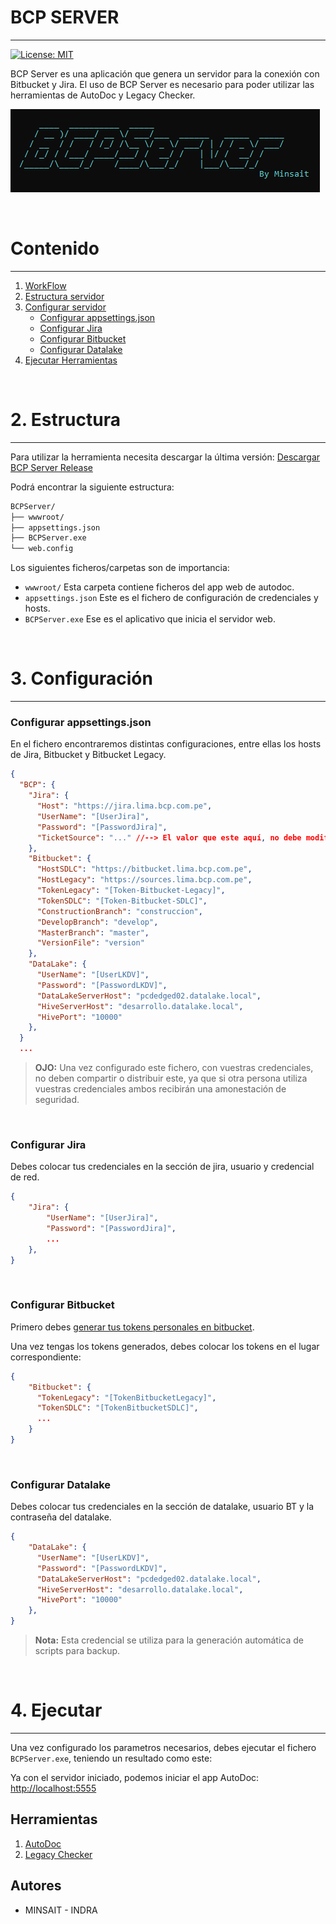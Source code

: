 
# BCP SERVER
---

[![License: MIT](https://img.shields.io/badge/License-MIT-yellow.svg)](https://opensource.org/licenses/MIT)

BCP Server es una aplicación que genera un servidor para la conexión con Bitbucket y Jira. El uso de BCP Server es necesario para poder utilizar las herramientas de AutoDoc y Legacy Checker.

![logo-bcp-server](./docs/img/logo-bcp-server.png)

<br>

# Contenido
---

1. [WorkFlow](#workflow)
1. [Estructura servidor](#estructura)
1. [Configurar servidor](#configurar)
    - [Configurar appsettings.json](#configurar-appsettings)
    - [Configurar Jira](#configurar-jira)
    - [Configurar Bitbucket](#configurar-bitbucket)
    - [Configurar Datalake](#configurar-datalake)
1. [Ejecutar Herramientas](#ejecutar) 

<br>

# 2. Estructura <a name="estructura"></a>
---

  Para utilizar la herramienta necesita descargar la última versión: 
  [Descargar BCP Server Release](https://bitbucket.lima.bcp.com.pe/rest/api/latest/projects/LKDVBCP/repos/bcpserver-autodoc-release/archive?at=refs%2Ftags%2Flatest&format=zip)

  Podrá encontrar la siguiente estructura:

  ```bash
  BCPServer/
  ├── wwwroot/
  ├── appsettings.json
  ├── BCPServer.exe
  └── web.config
  ```

  Los siguientes ficheros/carpetas son de importancia:

  - `wwwroot/` Esta carpeta contiene ficheros del app web de autodoc.
  - `appsettings.json` Este es el fichero de configuración de credenciales y hosts.
  - `BCPServer.exe` Ese es el aplicativo que inicia el servidor web.

<br>

# 3. Configuración <a name="configurar"></a>
---

  ### Configurar appsettings.json <a name="configurar-appsettings"></a>

  En el fichero encontraremos distintas configuraciones, entre ellas los hosts de Jira, Bitbucket y Bitbucket Legacy.

  ```json
  {
    "BCP": {
      "Jira": {
        "Host": "https://jira.lima.bcp.com.pe",
        "UserName": "[UserJira]",
        "Password": "[PasswordJira]",
        "TicketSource": "..." //--> El valor que este aquí, no debe modificarse
      },
      "Bitbucket": {
        "HostSDLC": "https://bitbucket.lima.bcp.com.pe",
        "HostLegacy": "https://sources.lima.bcp.com.pe",
        "TokenLegacy": "[Token-Bitbucket-Legacy]",
        "TokenSDLC": "[Token-Bitbucket-SDLC]",
        "ConstructionBranch": "construccion",
        "DevelopBranch": "develop",
        "MasterBranch": "master",
        "VersionFile": "version"
      },
      "DataLake": {
        "UserName": "[UserLKDV]",
        "Password": "[PasswordLKDV]",
        "DataLakeServerHost": "pcdedged02.datalake.local",
        "HiveServerHost": "desarrollo.datalake.local",
        "HivePort": "10000"
      },
    }
    ...
  ```

  > **OJO:** Una vez configurado este fichero, con vuestras credenciales, no deben compartir o distribuir este, ya que si otra persona utiliza vuestras credenciales ambos recibirán una amonestación de seguridad.
  <br>

  ### Configurar Jira <a name="configurar-jira"></a>

  Debes colocar tus credenciales en la sección de jira, usuario y credencial de red.

  ```json
  {
      "Jira": {
          "UserName": "[UserJira]",
          "Password": "[PasswordJira]",
          ...
      },
  }
  ```
  <br>

  ### Configurar Bitbucket <a name="configurar-bitbucket"></a>

  Primero debes [generar tus tokens personales en bitbucket](./generar-token-bitbucket.md).

  Una vez tengas los tokens generados, debes colocar los tokens en el lugar correspondiente:

  ```json
  {
      "Bitbucket": {
        "TokenLegacy": "[TokenBitbucketLegacy]",
        "TokenSDLC": "[TokenBitbucketSDLC]",
        ...
      }
  }
  ```
<br>

### Configurar Datalake <a name="configurar-datalake"></a>

  Debes colocar tus credenciales en la sección de datalake, usuario BT y la contraseña del datalake.

  ```json
  {
      "DataLake": {
        "UserName": "[UserLKDV]",
        "Password": "[PasswordLKDV]",
        "DataLakeServerHost": "pcdedged02.datalake.local",
        "HiveServerHost": "desarrollo.datalake.local",
        "HivePort": "10000"
      },
  }
  ```
> **Nota:** Esta credencial se utiliza para la generación automática de scripts para backup.
<br>

# 4. Ejecutar <a name="ejecutar"></a>
---

  Una vez configurado los parametros necesarios, debes ejecutar el fichero `BCPServer.exe`, teniendo un resultado como este:


  Ya con el servidor iniciado, podemos iniciar el app AutoDoc: [http://localhost:5555](http://localhost:5555)


## Herramientas

1. [AutoDoc](./docs/autodoc.md) 
2. [Legacy Checker](./docs/legacy-checker.md) 

## Autores

<!-- - [@bryannehuaman](mailto:bryannehuaman@bcp.com.pe) -->
- MINSAIT - INDRA

